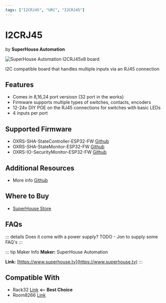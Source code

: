 ```yaml
---
tags: ["I2CRJ45", "URC", "I2CRJ45"]
---
```

# I2CRJ45
<p class="maker">by <b>SuperHouse Automation</b></p>

<!-- Board Image -->
![SuperHouse Automation I2CRJ45x8 board](/images/i2crj45.jpg)
<!-- ![SuperHouse Automation I2CRJ45x8 board](/images/oxrs-I2CRJ45X8.jpg) -->
<!-- ![SuperHouse Automation I2CRJ45x16 board](/images/oxrs-I2CRJ45X16.jpg) -->
<!-- ![SuperHouse Automation I2CRJ45x24 board](/images/oxrs-I2CRJ45X24.jpg) -->

<!-- Board Description -->
I2C compatible board that handles multiple inputs via an RJ45 connection

## Features
- Comes in 8,16,24 port versiosn (32 port in the works)
- Firmware supports multiple types of switches, contacts, encoders
- 12-24v DIY POE on the RJ45 connections for switches with basic LEDs
- 4 inputs per port

## Supported Firmware
- OXRS-SHA-StateController-ESP32-FW  [Github](https://github.com/SuperHouse/OXRS-SHA-StateController-ESP32-FW)
- OXRS-SHA-StateMonitor-ESP32-FW [Github](https://github.com/SuperHouse/OXRS-SHA-StateMonitor-ESP32-FW)
- OXRS-IO-SecurityMonitor-ESP32-FW [Github](https://github.com/austinscreations/OXRS-AC-SecurityMonitor-ESP32-FW)

## Additional Resources
- More info [Github](https://github.com/SuperHouse/I2CRJ45)

## Where to Buy
- [SuperHouse Store](https://www.superhouse.tv/product/i2c-rj45-light-switch-breakout/)

## FAQs
::: details Does it come with a power supply?
TODO - Jon to supply some FAQ's
:::

::: tip Maker Info
**Maker:** SuperHouse Automation

**Link:** [https://www.superhouse.tv](https://www.superhouse.tv)
:::

## Compatible With
- Rack32 [Link](/docs/hardware/controllers/rack32.md) **<-- Best Choice**
- Room8266 [Link](/docs/hardware/controllers/room8266.md)
